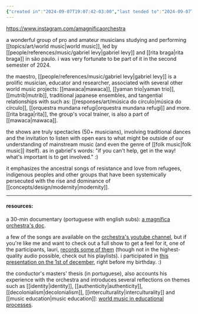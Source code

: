 ```yaml
---
{"created in":"2024-09-07T19:07:42-03:00","last tended to":"2024-09-07T19:54:02-03:00","tags":["art","music","worldmusic","artist","brazilian","🌿"],"created":"2024-09-07T19:07:42.022-03:00","updated":"2024-12-13T16:13:09.824-03:00","dg-publish":true,"notestage":["🌿"],"permalink":"/references/music/artists/a-magnifica-orchestra/","dgPassFrontmatter":true}
---
```


https://www.instagram.com/amagnificaorchestra

a wonderful group of pro and amateur musicians studying and performing [[topics/art/world music\|world music]], led by [[people/references/music/gabriel levy\|gabriel levy]] and [[rita braga\|rita braga]] in são paulo. i was very fortunate to be part of it in the second semester of 2024.

the maestro, [[people/references/music/gabriel levy\|gabriel levy]] is a prolific musician, educator and researcher, associated with several other world music projects: [[mawaca\|mawaca]], [[yaman trio\|yaman trio]], [[mutrib\|mutrib]], traditional japanese ensembles, and tangential relationships with such as: [[responses/art/música do círculo\|música do círculo]], [[orquestra mundana refugi\|orquestra mundana refugi]] and more. [[rita braga\|rita]], the group's vocal trainer, is also a part of [[mawaca\|mawaca]].

the shows are truly spectacles (50+ musicians), involving traditional dances and the invitation to listen with open ears to what might be outside of our understanding of mainstream music (and even the genre of [[folk music\|folk music]] itself). as in gabriel's words: "if you can't help, get in the way! what's important is to get involved." :)

it emphasizes the ancestral songs of resistance and love from refugees, indigenous peoples and other groups that have been systemically persecuted with the rise and dominance of [[concepts/design/modernity\|modernity]].

---
#### resources:

a 30-min documentary (portuguese with english subs): [a magnífica orchestra's doc](https://youtu.be/FkRfJO6lkHo).

a few of the songs are available on the [orchestra's youtube channel](https://www.youtube.com/@amagnificaorchestrademusic1258), but if you're like me and want to check out a full show to get a feel for it, one of the participants, lauri, [records some of them](https://www.youtube.com/@LauriZancanaro/featured) (though not in the highest-quality audio possible, check out his playlists). i participated in [this presentation on the 1st of december](https://www.youtube.com/watch?v=oOHXYTkVCjU), right before my birthday. :)

the conductor's masters' thesis (in portuguese), also accounts his experience with the orchestra and introduces several reflections on themes such as [[identity\|identity]], [[authenticity\|authenticity]], [[decolonialism\|decolonialism]], [[interculturality\|interculturality]] and [[music education\|music education]]: [world music in educational processes](https://www.teses.usp.br/teses/disponiveis/27/27158/tde-31082021-195045/publico/GabrielJoseLevy.pdf).